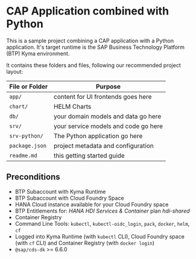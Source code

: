 # CAP Application combined with Python

This is a sample project combining a CAP application with a Python application. It's target runtime is the SAP Business Technology Platform (BTP) Kyma environment.

It contains these folders and files, following our recommended project layout:

| File or Folder | Purpose                              |
| -------------- | ------------------------------------ |
| `app/`         | content for UI frontends goes here   |
| `chart/`       | HELM Charts                          |
| `db/`          | your domain models and data go here  |
| `srv/`         | your service models and code go here |
| `srv-python/`  | The Python application go here       |
| `package.json` | project metadata and configuration   |
| `readme.md`    | this getting started guide           |

## Preconditions

- BTP Subaccount with Kyma Runtime
- BTP Subaccount with Cloud Foundry Space
- HANA Cloud instance available for your Cloud Foundry space
- BTP Entitlements for: _HANA HDI Services & Container_ plan _hdi-shared_
- Container Registry
- Command Line Tools: `kubectl`, `kubectl-oidc_login`, `pack`, `docker`, `helm`, `cf`
- Logged into Kyma Runtime (with `kubectl` CLI), Cloud Foundry space (with `cf` CLI) and Container Registry (with `docker login`)
- `@sap/cds-dk` >= 6.6.0
